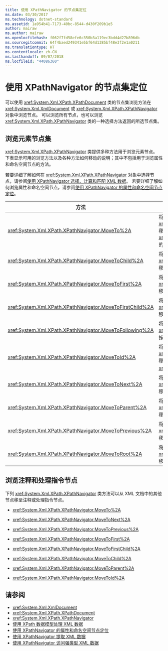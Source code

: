 ```yaml
---
title: 使用 XPathNavigator 的节点集定位
ms.date: 03/30/2017
ms.technology: dotnet-standard
ms.assetid: 1a954b41-7173-40bc-8544-d430f209b1e5
author: mairaw
ms.author: mairaw
ms.openlocfilehash: f062f7fd58efe6c350b3a119ec3bdd4d27b896db
ms.sourcegitcommit: 64f4baed249341e5bf64d1385bf48e3f2e1a0211
ms.translationtype: HT
ms.contentlocale: zh-CN
ms.lasthandoff: 09/07/2018
ms.locfileid: "44086360"
---
```

# <a name="node-set-navigation-using-xpathnavigator"></a>使用 XPathNavigator 的节点集定位
可以使用 <xref:System.Xml.XPath.XPathDocument> 类的节点集浏览方法在 <xref:System.Xml.XmlDocument> 或 <xref:System.Xml.XPath.XPathNavigator> 对象中浏览节点。 可以浏览所有节点，也可以浏览 <xref:System.Xml.XPath.XPathNavigator> 类的一种选择方法返回的所选节点集。  
  
## <a name="element-node-set-navigation"></a>浏览元素节点集  
 <xref:System.Xml.XPath.XPathNavigator> 类提供多种方法用于浏览元素节点。 下表显示可用的浏览方法以及各种方法如何移动的说明；其中不包括用于浏览属性和命名空间节点的方法。  
  
 若要详细了解如何在 <xref:System.Xml.XPath.XPathNavigator> 对象中选择节点，请参阅[使用 XPathNavigator 选择、计算和匹配 XML 数据](../../../../docs/standard/data/xml/selecting-evaluating-and-matching-xml-data-using-xpathnavigator.md)。 若要详细了解如何浏览属性和命名空间节点，请参阅[使用 XPathNavigator 的属性和命名空间节点定位](../../../../docs/standard/data/xml/attribute-and-namespace-node-navigation-using-xpathnavigator.md)。  
  
|方法|描述|  
|------------|-----------------|  
|<xref:System.Xml.XPath.XPathNavigator.MoveTo%2A>|将 <xref:System.Xml.XPath.XPathNavigator> 移至所指定的 <xref:System.Xml.XPath.XPathNavigator> 的相同位置。|  
|<xref:System.Xml.XPath.XPathNavigator.MoveToChild%2A>|将 <xref:System.Xml.XPath.XPathNavigator> 移至当前节点的子节点。|  
|<xref:System.Xml.XPath.XPathNavigator.MoveToFirst%2A>|将 <xref:System.Xml.XPath.XPathNavigator> 移至当前节点的第一个同级节点。|  
|<xref:System.Xml.XPath.XPathNavigator.MoveToFirstChild%2A>|将 <xref:System.Xml.XPath.XPathNavigator> 移至当前节点的第一个子节点。|  
|<xref:System.Xml.XPath.XPathNavigator.MoveToFollowing%2A>|将 <xref:System.Xml.XPath.XPathNavigator> 按文档顺序移至指定的元素。|  
|<xref:System.Xml.XPath.XPathNavigator.MoveToId%2A>|将 <xref:System.Xml.XPath.XPathNavigator> 移至 `ID` 类型属性的值与给定 <xref:System.String> 匹配的节点。|  
|<xref:System.Xml.XPath.XPathNavigator.MoveToNext%2A>|将 <xref:System.Xml.XPath.XPathNavigator> 移至当前节点的下一个同级节点。|  
|<xref:System.Xml.XPath.XPathNavigator.MoveToParent%2A>|将 <xref:System.Xml.XPath.XPathNavigator> 移至当前节点的父节点。|  
|<xref:System.Xml.XPath.XPathNavigator.MoveToPrevious%2A>|将 <xref:System.Xml.XPath.XPathNavigator> 移至当前节点的上一个同级节点。|  
|<xref:System.Xml.XPath.XPathNavigator.MoveToRoot%2A>|将 <xref:System.Xml.XPath.XPathNavigator> 移至 XML 文档的根节点。|  
  
## <a name="comments-and-processing-instruction-node-navigation"></a>浏览注释和处理指令节点  
 下列 <xref:System.Xml.XPath.XPathNavigator> 类方法可以从 XML 文档中的其他节点移至注释或处理指令节点。  
  
-   <xref:System.Xml.XPath.XPathNavigator.MoveTo%2A>  
  
-   <xref:System.Xml.XPath.XPathNavigator.MoveToNext%2A>  
  
-   <xref:System.Xml.XPath.XPathNavigator.MoveToPrevious%2A>  
  
-   <xref:System.Xml.XPath.XPathNavigator.MoveToFirst%2A>  
  
-   <xref:System.Xml.XPath.XPathNavigator.MoveToFirstChild%2A>  
  
-   <xref:System.Xml.XPath.XPathNavigator.MoveToChild%2A>  
  
-   <xref:System.Xml.XPath.XPathNavigator.MoveToParent%2A>  
  
-   <xref:System.Xml.XPath.XPathNavigator.MoveToId%2A>  
  
## <a name="see-also"></a>请参阅

- <xref:System.Xml.XmlDocument>  
- <xref:System.Xml.XPath.XPathDocument>  
- <xref:System.Xml.XPath.XPathNavigator>  
- [使用 XPath 数据模型处理 XML 数据](../../../../docs/standard/data/xml/process-xml-data-using-the-xpath-data-model.md)  
- [使用 XPathNavigator 的属性和命名空间节点定位](../../../../docs/standard/data/xml/attribute-and-namespace-node-navigation-using-xpathnavigator.md)  
- [使用 XPathNavigator 提取 XML 数据](../../../../docs/standard/data/xml/extract-xml-data-using-xpathnavigator.md)  
- [使用 XPathNavigator 访问强类型 XML 数据](../../../../docs/standard/data/xml/accessing-strongly-typed-xml-data-using-xpathnavigator.md)
